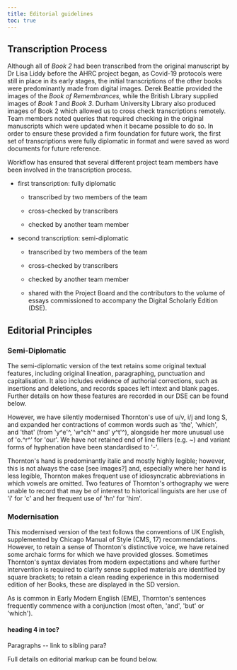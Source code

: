 ```yaml
---
title: Editorial guidelines
toc: true
---
```



## Transcription Process

Although all of *Book 2* had been transcribed from the original
manuscript by Dr Lisa Liddy before the AHRC project began, as Covid-19
protocols were still in place in its early stages, the initial
transcriptions of the other books were predominantly made from digital
images. Derek Beattie provided the images of the *Book of Remembrances*,
while the British Library supplied images of *Book 1* and *Book 3*.
Durham University Library also produced images of Book 2 which allowed
us to cross check transcriptions remotely. Team members noted queries
that required checking in the original manuscripts which were updated
when it became possible to do so. In order to ensure these provided a
firm foundation for future work, the first set of transcriptions were
fully diplomatic in format and were saved as word documents for future
reference.

Workflow has ensured that several different project team members have
been involved in the transcription process.

-   first transcription: fully diplomatic

    -   transcribed by two members of the team

    -   cross-checked by transcribers

    -   checked by another team member

-   second transcription: semi-diplomatic

    -   transcribed by two members of the team

    -   cross-checked by transcribers

    -   checked by another team member

    -   shared with the Project Board and the contributors to the volume
        of essays commissioned to accompany the Digital Scholarly
        Edition (DSE).

## Editorial Principles

### Semi-Diplomatic

The semi-diplomatic version of the text retains some original textual
features, including original lineation, paragraphing, punctuation and
capitalisation. It also includes evidence of authorial corrections, such
as insertions and deletions, and records spaces left intext and blank
pages. Further details on how these features are recorded in our DSE can
be found below.

However, we have silently modernised Thornton's use of u/v, i/j and long
S, and expanded her contractions of common words such as 'the', 'which',
and 'that' (from 'y^e'^, 'w^ch'^ and' y^t'^), alongside her more unusual
use of 'o.^r^' for 'our'. We have not retained end of line fillers (e.g.
\~) and variant forms of hyphenation have been standardised to '-'.

Thornton's hand is predominantly italic and mostly highly legible;
however, this is not always the case \[see images?\] and, especially
where her hand is less legible, Thornton makes frequent use of
idiosyncratic abbreviations in which vowels are omitted. Two features of
Thornton's orthography we were unable to record that may be of interest
to historical linguists are her use of 'i' for 'c' and her frequent use
of 'hn' for 'him'.


### Modernisation

This modernised version of the text follows the conventions of UK
English, supplemented by Chicago Manual of Style (CMS, 17)
recommendations. However, to retain a sense of Thornton's distinctive
voice, we have retained some archaic forms for which we have provided
glosses. Sometimes Thornton's syntax deviates from modern expectations
and where further intervention is required to clarify sense supplied
materials are identified by square brackets; to retain a clean reading
experience in this modernised edition of her Books, these are displayed
in the SD version.

As is common in Early Modern English (EME), Thornton's sentences
frequently commence with a conjunction (most often, 'and', 'but' or
'which').

#### heading 4 in toc?

Paragraphs -- link to sibling para?

Full details on editorial markup can be found below.


